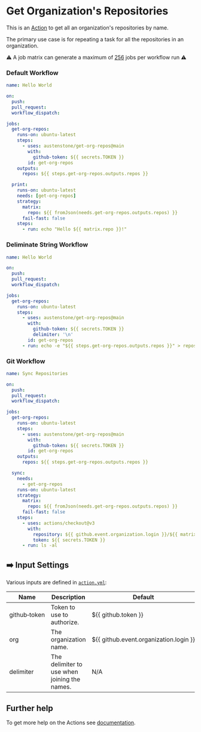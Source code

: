 # Get Organization's Repositories

This is an [Action](https://docs.github.com/en/actions) to get all an organization's repositories by name.

The primary use case is for repeating a task for all the repositories in an organization.

:warning: A job matrix can generate a maximum of [256](https://docs.github.com/en/actions/using-jobs/using-a-build-matrix-for-your-jobs#:~:text=A%20job%20matrix%20can%20generate%20a%20maximum%20of%20256%20jobs%20per%20workflow%20run.%20This%20limit%20also%20applies%20to%20self%2Dhosted%20runners.) jobs per workflow run :warning:

### Default Workflow
```yml
name: Hello World

on:
  push:
  pull_request:
  workflow_dispatch:

jobs:
  get-org-repos:
    runs-on: ubuntu-latest
    steps:
      - uses: austenstone/get-org-repos@main
        with:
          github-token: ${{ secrets.TOKEN }}
        id: get-org-repos
    outputs:
      repos: ${{ steps.get-org-repos.outputs.repos }}

  print:
    runs-on: ubuntu-latest
    needs: [get-org-repos]
    strategy:
      matrix:
        repo: ${{ fromJson(needs.get-org-repos.outputs.repos) }}
      fail-fast: false
    steps:
      - run: echo "Hello ${{ matrix.repo }}!"
```

### Deliminate String Workflow
```yml
name: Hello World

on:
  push:
  pull_request:
  workflow_dispatch:

jobs:
  get-org-repos:
    runs-on: ubuntu-latest
    steps:
      - uses: austenstone/get-org-repos@main
        with:
          github-token: ${{ secrets.TOKEN }}
          delimiter: '\n'
        id: get-org-repos
      - run: echo -e "${{ steps.get-org-repos.outputs.repos }}" > repos.txt
```

### Git Workflow
```yml
name: Sync Repositories

on:
  push:
  pull_request:
  workflow_dispatch:

jobs:
  get-org-repos:
    runs-on: ubuntu-latest
    steps:
      - uses: austenstone/get-org-repos@main
        with:
          github-token: ${{ secrets.TOKEN }}
        id: get-org-repos
    outputs:
      repos: ${{ steps.get-org-repos.outputs.repos }}

  sync:
    needs:
      - get-org-repos
    runs-on: ubuntu-latest
    strategy:
      matrix:
        repo: ${{ fromJson(needs.get-org-repos.outputs.repos) }}
      fail-fast: false
    steps:
      - uses: actions/checkout@v3
        with:
          repository: ${{ github.event.organization.login }}/${{ matrix.repo }}
          token: ${{ secrets.TOKEN }}
      - run: ls -al
```

## ➡️ Input Settings
Various inputs are defined in [`action.yml`](action.yml):

| Name | Description | Default |
| --- | - | - |
| github&#x2011;token | Token to use to authorize. | ${{&nbsp;github.token&nbsp;}} |
| org | The organization name. | ${{&nbsp;github.event.organization.login&nbsp;}} |
| delimiter | The delimiter to use when joining the names. | N/A |

## Further help
To get more help on the Actions see [documentation](https://docs.github.com/en/actions).
